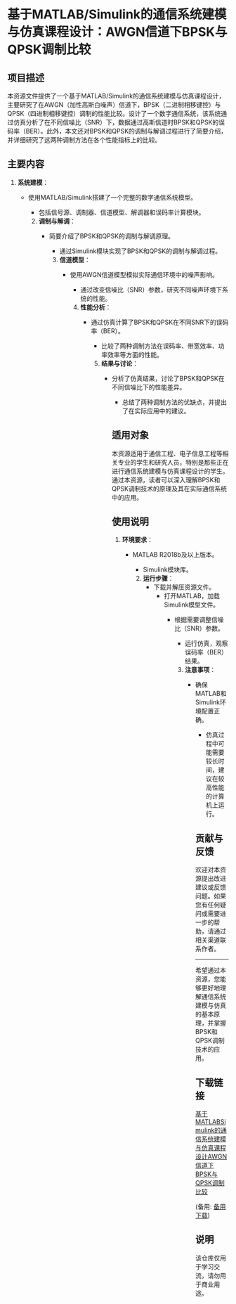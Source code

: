 # 基于MATLAB/Simulink的通信系统建模与仿真课程设计：AWGN信道下BPSK与QPSK调制比较

## 项目描述

本资源文件提供了一个基于MATLAB/Simulink的通信系统建模与仿真课程设计，主要研究了在AWGN（加性高斯白噪声）信道下，BPSK（二进制相移键控）与QPSK（四进制相移键控）调制的性能比较。设计了一个数字通信系统，该系统通过仿真分析了在不同信噪比（SNR）下，数据通过高斯信道时BPSK和QPSK的误码率（BER）。此外，本文还对BPSK和QPSK的调制与解调过程进行了简要介绍，并详细研究了这两种调制方法在各个性能指标上的比较。

## 主要内容

1. **系统建模**：
   - 使用MATLAB/Simulink搭建了一个完整的数字通信系统模型。
      - 包括信号源、调制器、信道模型、解调器和误码率计算模块。

      2. **调制与解调**：
         - 简要介绍了BPSK和QPSK的调制与解调原理。
            - 通过Simulink模块实现了BPSK和QPSK的调制与解调过程。

            3. **信道模型**：
               - 使用AWGN信道模型模拟实际通信环境中的噪声影响。
                  - 通过改变信噪比（SNR）参数，研究不同噪声环境下系统的性能。

                  4. **性能分析**：
                     - 通过仿真计算了BPSK和QPSK在不同SNR下的误码率（BER）。
                        - 比较了两种调制方法在误码率、带宽效率、功率效率等方面的性能。

                        5. **结果与讨论**：
                           - 分析了仿真结果，讨论了BPSK和QPSK在不同信噪比下的性能差异。
                              - 总结了两种调制方法的优缺点，并提出了在实际应用中的建议。

                              ## 适用对象

                              本资源适用于通信工程、电子信息工程等相关专业的学生和研究人员，特别是那些正在进行通信系统建模与仿真课程设计的学生。通过本资源，读者可以深入理解BPSK和QPSK调制技术的原理及其在实际通信系统中的应用。

                              ## 使用说明

                              1. **环境要求**：
                                 - MATLAB R2018b及以上版本。
                                    - Simulink模块库。

                                    2. **运行步骤**：
                                       - 下载并解压资源文件。
                                          - 打开MATLAB，加载Simulink模型文件。
                                             - 根据需要调整信噪比（SNR）参数。
                                                - 运行仿真，观察误码率（BER）结果。

                                                3. **注意事项**：
                                                   - 确保MATLAB和Simulink环境配置正确。
                                                      - 仿真过程中可能需要较长时间，建议在较高性能的计算机上运行。

                                                      ## 贡献与反馈

                                                      欢迎对本资源提出改进建议或反馈问题。如果您有任何疑问或需要进一步的帮助，请通过相关渠道联系作者。

                                                      ---

                                                      希望通过本资源，您能够更好地理解通信系统建模与仿真的基本原理，并掌握BPSK和QPSK调制技术的应用。

                                                      ## 下载链接
                                                      [基于MATLABSimulink的通信系统建模与仿真课程设计AWGN信道下BPSK与QPSK调制比较](https://pan.quark.cn/s/5f90ad5e427d) 

                                                      (备用: [备用下载](https://pan.baidu.com/s/1WaIg60bnCyQ3NY40cn56DQ?pwd=1234))

                                                      ## 说明

                                                      该仓库仅用于学习交流，请勿用于商业用途。
